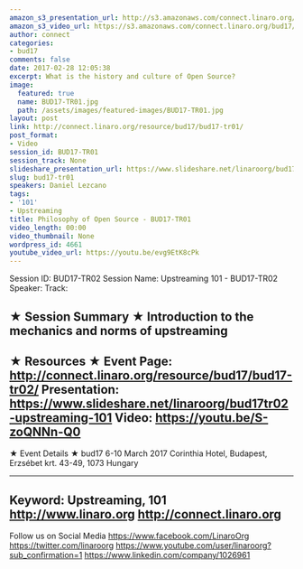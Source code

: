 ```yaml
---
amazon_s3_presentation_url: http://s3.amazonaws.com/connect.linaro.org/bud17/Presentations/BUD17-TR01%20Philosophy%20of%20the%20Open%20Source.pdf
amazon_s3_video_url: https://s3.amazonaws.com/connect.linaro.org/bud17/Videos/Tuesday/BUD17-TR01%20Philosophy%20of%20Open%20Source.mp4
author: connect
categories:
- bud17
comments: false
date: 2017-02-28 12:05:38
excerpt: What is the history and culture of Open Source?
image:
  featured: true
  name: BUD17-TR01.jpg
  path: /assets/images/featured-images/BUD17-TR01.jpg
layout: post
link: http://connect.linaro.org/resource/bud17/bud17-tr01/
post_format:
- Video
session_id: BUD17-TR01
session_track: None
slideshare_presentation_url: https://www.slideshare.net/linaroorg/bud17tr01-philosophy-of-open-source
slug: bud17-tr01
speakers: Daniel Lezcano
tags:
- '101'
- Upstreaming
title: Philosophy of Open Source - BUD17-TR01
video_length: 00:00
video_thumbnail: None
wordpress_id: 4661
youtube_video_url: https://youtu.be/evg9EtK8cPk
---
```


Session ID: BUD17-TR02
Session Name: Upstreaming 101 - BUD17-TR02
Speaker:
Track:


★ Session Summary ★
Introduction to the mechanics and norms of upstreaming
---------------------------------------------------
★ Resources ★
Event Page: http://connect.linaro.org/resource/bud17/bud17-tr02/
Presentation: https://www.slideshare.net/linaroorg/bud17tr02-upstreaming-101
Video: https://youtu.be/S-zoQNNn-Q0
---------------------------------------------------

★ Event Details ★
bud17
6-10 March 2017
Corinthia Hotel, Budapest,
Erzsébet krt. 43-49,
1073 Hungary

---------------------------------------------------
Keyword: Upstreaming, 101
http://www.linaro.org
http://connect.linaro.org
---------------------------------------------------
Follow us on Social Media
https://www.facebook.com/LinaroOrg
https://twitter.com/linaroorg
https://www.youtube.com/user/linaroorg?sub_confirmation=1
https://www.linkedin.com/company/1026961